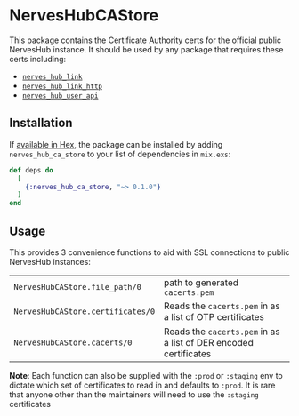 # NervesHubCAStore

This package contains the Certificate Authority certs for the official
public NervesHub instance. It should be used by any package that requires
these certs including:

* [`nerves_hub_link`](https://github.com/nerves-hub/nerves_hub_link)
* [`nerves_hub_link_http`](https://github.com/nerves-hub/nerves_hub_link_http)
* [`nerves_hub_user_api`](https://github.com/nerves-hub/nerves_hub_user_api)

## Installation

If [available in Hex](https://hex.pm/docs/publish), the package can be installed
by adding `nerves_hub_ca_store` to your list of dependencies in `mix.exs`:

```elixir
def deps do
  [
    {:nerves_hub_ca_store, "~> 0.1.0"}
  ]
end
```

## Usage

This provides 3 convenience functions to aid with SSL connections to public NervesHub
instances:

| | |
| --- | --- |
| `NervesHubCAStore.file_path/0` | path to generated `cacerts.pem` |
| `NervesHubCAStore.certificates/0` | Reads the `cacerts.pem` in as a list of OTP certificates |
| `NervesHubCAStore.cacerts/0` | Reads the `cacerts.pem` in as a list of DER encoded certificates |

**Note**: Each function can also be supplied with the `:prod` or `:staging` env
to dictate which set of certificates to read in and defaults to `:prod`. It is
rare that anyone other than the maintainers will need to use the `:staging`
certificates
